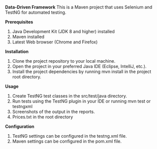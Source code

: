 **Data-Driven Framework**
This is a Maven project that uses Selenium and TestNG for automated testing.

**Prerequisites**
1. Java Development Kit (JDK 8 and higher) installed
2. Maven installed
3. Latest Web browser (Chrome and Firefox)

**Installation**
1. Clone the project repository to your local machine.
2. Open the project in your preferred Java IDE (Eclipse, IntelliJ, etc.).
3. Install the project dependencies by running mvn install in the project root directory.

**Usage**
1. Create TestNG test classes in the src/test/java directory.
2. Run tests using the TestNG plugin in your IDE or running mvn test or testngxml
3. Screenshots of the output in the reports.
4. Prices.txt in the root directory

**Configuration**
1. TestNG settings can be configured in the testng.xml file.
2. Maven settings can be configured in the pom.xml file.
